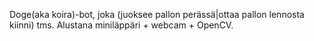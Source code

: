  Doge(aka koira)-bot, joka (juoksee pallon perässä|ottaa pallon lennosta kiinni) tms.
 Alustana miniläppäri + webcam + OpenCV.
